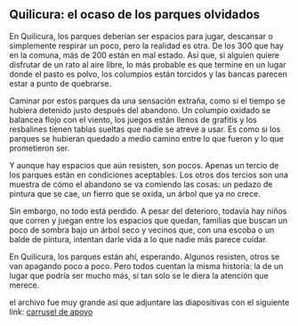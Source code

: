 ## Quilicura: el ocaso de los parques olvidados
En Quilicura, los parques deberían ser espacios para jugar, descansar o simplemente respirar un poco, pero la realidad es otra. De los 300 que hay en la comuna, más de 200 están en mal estado. Así que, si alguien quiere disfrutar de un rato al aire libre, lo más probable es que termine en un lugar donde el pasto es polvo, los columpios están torcidos y las bancas parecen estar a punto de quebrarse.

Caminar por estos parques da una sensación extraña, como si el tiempo se hubiera detenido justo después del abandono. Un columpio oxidado se balancea flojo con el viento, los juegos están llenos de grafitis y los resbalines tienen tablas sueltas que nadie se atreve a usar. Es como si los parques se hubieran quedado a medio camino entre lo que fueron y lo que prometieron ser.

Y aunque hay espacios que aún resisten, son pocos. Apenas un tercio de los parques están en condiciones aceptables. Los otros dos tercios son una muestra de cómo el abandono se va comiendo las cosas: un pedazo de pintura que se cae, un fierro que se oxida, un árbol que ya no crece.

Sin embargo, no todo está perdido. A pesar del deterioro, todavía hay niños que corren y juegan entre los espacios que quedan, familias que buscan un poco de sombra bajo un árbol seco y vecinos que, con una escoba o un balde de pintura, intentan darle vida a lo que nadie más parece cuidar.

En Quilicura, los parques están ahí, esperando. Algunos resisten, otros se van apagando poco a poco. Pero todos cuentan la misma historia: la de un lugar que podría ser mucho más, si tan solo se le diera la atención que merece.

el archivo fue muy grande asi que adjuntare las diapositivas con el siguiente link:
[carrusel  de apoyo](https://www.canva.com/design/DAGWoIPY64Q/ZkdLpNJEUWnaMvzsLsFk0Q/edit?utm_content=DAGWoIPY64Q&utm_campaign=designshare&utm_medium=link2&utm_source=sharebutton) 
